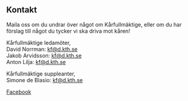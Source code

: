 ## Kontakt

Maila oss om du undrar över något om Kårfullmäktige, eller om du har förslag till något du tycker vi ska driva mot kåren!

Kårfullmäktige ledamöter, <br>
David Norrman: kf@d.kth.se <br>
Jakob Arvidsson: kf@d.kth.se <br>
Anton Lilja: kf@d.kth.se

Kårfullmäktige suppleanter,  <br>
Simone de Blasio: kf@d.kth.se

[Facebook](https://www.facebook.com/KF.Data/)
